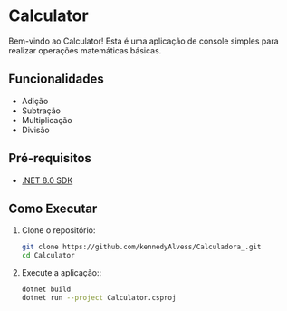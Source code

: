 # Calculator

Bem-vindo ao Calculator! Esta é uma aplicação de console simples para realizar operações matemáticas básicas.

## Funcionalidades

- Adição
- Subtração
- Multiplicação
- Divisão

## Pré-requisitos

- [.NET 8.0 SDK](https://dotnet.microsoft.com/download/dotnet/8.0)

## Como Executar

1. Clone o repositório:

    ```bash
    git clone https://github.com/kennedyAlvess/Calculadora_.git
    cd Calculator
    ```

2. Execute a aplicação::

    ```bash
    dotnet build
    dotnet run --project Calculator.csproj
    ```
